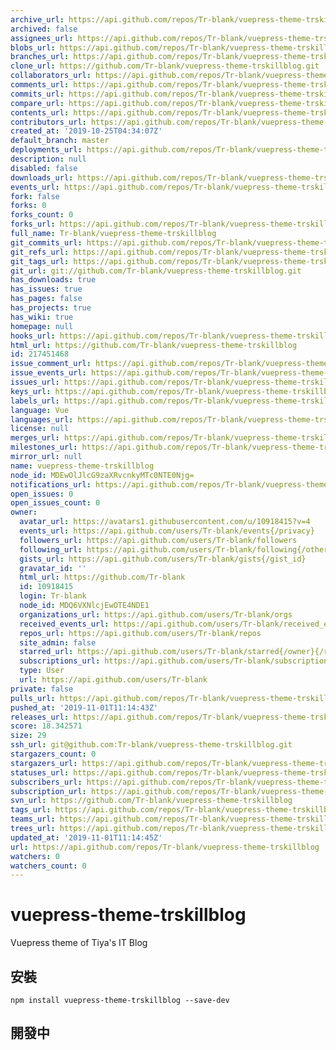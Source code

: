 ```yaml
---
archive_url: https://api.github.com/repos/Tr-blank/vuepress-theme-trskillblog/{archive_format}{/ref}
archived: false
assignees_url: https://api.github.com/repos/Tr-blank/vuepress-theme-trskillblog/assignees{/user}
blobs_url: https://api.github.com/repos/Tr-blank/vuepress-theme-trskillblog/git/blobs{/sha}
branches_url: https://api.github.com/repos/Tr-blank/vuepress-theme-trskillblog/branches{/branch}
clone_url: https://github.com/Tr-blank/vuepress-theme-trskillblog.git
collaborators_url: https://api.github.com/repos/Tr-blank/vuepress-theme-trskillblog/collaborators{/collaborator}
comments_url: https://api.github.com/repos/Tr-blank/vuepress-theme-trskillblog/comments{/number}
commits_url: https://api.github.com/repos/Tr-blank/vuepress-theme-trskillblog/commits{/sha}
compare_url: https://api.github.com/repos/Tr-blank/vuepress-theme-trskillblog/compare/{base}...{head}
contents_url: https://api.github.com/repos/Tr-blank/vuepress-theme-trskillblog/contents/{+path}
contributors_url: https://api.github.com/repos/Tr-blank/vuepress-theme-trskillblog/contributors
created_at: '2019-10-25T04:34:07Z'
default_branch: master
deployments_url: https://api.github.com/repos/Tr-blank/vuepress-theme-trskillblog/deployments
description: null
disabled: false
downloads_url: https://api.github.com/repos/Tr-blank/vuepress-theme-trskillblog/downloads
events_url: https://api.github.com/repos/Tr-blank/vuepress-theme-trskillblog/events
fork: false
forks: 0
forks_count: 0
forks_url: https://api.github.com/repos/Tr-blank/vuepress-theme-trskillblog/forks
full_name: Tr-blank/vuepress-theme-trskillblog
git_commits_url: https://api.github.com/repos/Tr-blank/vuepress-theme-trskillblog/git/commits{/sha}
git_refs_url: https://api.github.com/repos/Tr-blank/vuepress-theme-trskillblog/git/refs{/sha}
git_tags_url: https://api.github.com/repos/Tr-blank/vuepress-theme-trskillblog/git/tags{/sha}
git_url: git://github.com/Tr-blank/vuepress-theme-trskillblog.git
has_downloads: true
has_issues: true
has_pages: false
has_projects: true
has_wiki: true
homepage: null
hooks_url: https://api.github.com/repos/Tr-blank/vuepress-theme-trskillblog/hooks
html_url: https://github.com/Tr-blank/vuepress-theme-trskillblog
id: 217451468
issue_comment_url: https://api.github.com/repos/Tr-blank/vuepress-theme-trskillblog/issues/comments{/number}
issue_events_url: https://api.github.com/repos/Tr-blank/vuepress-theme-trskillblog/issues/events{/number}
issues_url: https://api.github.com/repos/Tr-blank/vuepress-theme-trskillblog/issues{/number}
keys_url: https://api.github.com/repos/Tr-blank/vuepress-theme-trskillblog/keys{/key_id}
labels_url: https://api.github.com/repos/Tr-blank/vuepress-theme-trskillblog/labels{/name}
language: Vue
languages_url: https://api.github.com/repos/Tr-blank/vuepress-theme-trskillblog/languages
license: null
merges_url: https://api.github.com/repos/Tr-blank/vuepress-theme-trskillblog/merges
milestones_url: https://api.github.com/repos/Tr-blank/vuepress-theme-trskillblog/milestones{/number}
mirror_url: null
name: vuepress-theme-trskillblog
node_id: MDEwOlJlcG9zaXRvcnkyMTc0NTE0Njg=
notifications_url: https://api.github.com/repos/Tr-blank/vuepress-theme-trskillblog/notifications{?since,all,participating}
open_issues: 0
open_issues_count: 0
owner:
  avatar_url: https://avatars1.githubusercontent.com/u/10918415?v=4
  events_url: https://api.github.com/users/Tr-blank/events{/privacy}
  followers_url: https://api.github.com/users/Tr-blank/followers
  following_url: https://api.github.com/users/Tr-blank/following{/other_user}
  gists_url: https://api.github.com/users/Tr-blank/gists{/gist_id}
  gravatar_id: ''
  html_url: https://github.com/Tr-blank
  id: 10918415
  login: Tr-blank
  node_id: MDQ6VXNlcjEwOTE4NDE1
  organizations_url: https://api.github.com/users/Tr-blank/orgs
  received_events_url: https://api.github.com/users/Tr-blank/received_events
  repos_url: https://api.github.com/users/Tr-blank/repos
  site_admin: false
  starred_url: https://api.github.com/users/Tr-blank/starred{/owner}{/repo}
  subscriptions_url: https://api.github.com/users/Tr-blank/subscriptions
  type: User
  url: https://api.github.com/users/Tr-blank
private: false
pulls_url: https://api.github.com/repos/Tr-blank/vuepress-theme-trskillblog/pulls{/number}
pushed_at: '2019-11-01T11:14:43Z'
releases_url: https://api.github.com/repos/Tr-blank/vuepress-theme-trskillblog/releases{/id}
score: 18.342571
size: 29
ssh_url: git@github.com:Tr-blank/vuepress-theme-trskillblog.git
stargazers_count: 0
stargazers_url: https://api.github.com/repos/Tr-blank/vuepress-theme-trskillblog/stargazers
statuses_url: https://api.github.com/repos/Tr-blank/vuepress-theme-trskillblog/statuses/{sha}
subscribers_url: https://api.github.com/repos/Tr-blank/vuepress-theme-trskillblog/subscribers
subscription_url: https://api.github.com/repos/Tr-blank/vuepress-theme-trskillblog/subscription
svn_url: https://github.com/Tr-blank/vuepress-theme-trskillblog
tags_url: https://api.github.com/repos/Tr-blank/vuepress-theme-trskillblog/tags
teams_url: https://api.github.com/repos/Tr-blank/vuepress-theme-trskillblog/teams
trees_url: https://api.github.com/repos/Tr-blank/vuepress-theme-trskillblog/git/trees{/sha}
updated_at: '2019-11-01T11:14:45Z'
url: https://api.github.com/repos/Tr-blank/vuepress-theme-trskillblog
watchers: 0
watchers_count: 0
---
```

# vuepress-theme-trskillblog
Vuepress theme of Tiya\'s IT Blog

## 安裝
```
npm install vuepress-theme-trskillblog --save-dev
```

## 開發中